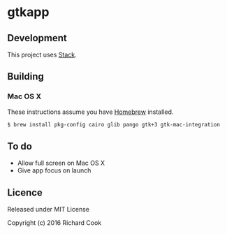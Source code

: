 # gtkapp

## Development

This project uses [Stack][stack].

## Building

### Mac OS X

These instructions assume you have [Homebrew][homebrew] installed.

```bash
$ brew install pkg-config cairo glib pango gtk+3 gtk-mac-integration
```

## To do

* Allow full screen on Mac OS X
* Give app focus on launch

## Licence

Released under MIT License

Copyright (c) 2016 Richard Cook

[homebrew]: http://brew.sh/
[stack]: https://haskellstack.org/
